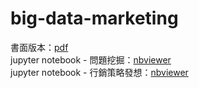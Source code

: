 # big-data-marketing

書面版本：[pdf](https://github.com/kevinkevin556/big-data-marketing/blob/main/report.pdf)<br>
jupyter notebook - 問題挖掘：[nbviewer](https://nbviewer.jupyter.org/github/kevinkevin556/big-data-marketing/blob/main/3%20Problem%20Exploration.ipynb#%E3%80%90%E5%88%86%E6%9E%90%E3%80%91ARFM-%E5%88%86%E6%9E%90)<br>
jupyter notebook - 行銷策略發想：[nbviewer](https://nbviewer.jupyter.org/github/kevinkevin556/big-data-marketing/blob/main/4%20Marketing%20Strategy.ipynb)
